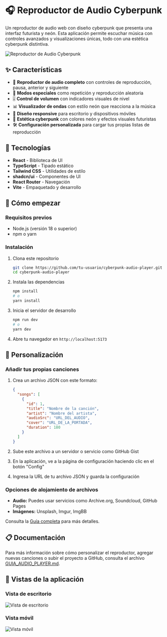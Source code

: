 # 🎧 Reproductor de Audio Cyberpunk

Un reproductor de audio web con diseño cyberpunk que presenta una interfaz futurista y neón. Esta aplicación permite escuchar música con controles avanzados y visualizaciones únicas, todo con una estética cyberpunk distintiva.

![Reproductor de Audio Cyberpunk](https://images.unsplash.com/photo-1614149162883-504ce4d13909?w=800&h=400&fit=crop)

## ✨ Características

- 🎵 **Reproductor de audio completo** con controles de reproducción, pausa, anterior y siguiente
- 🔄 **Modos especiales** como repetición y reproducción aleatoria
- 🎚️ **Control de volumen** con indicadores visuales de nivel
- 📊 **Visualizador de ondas** con estilo neón que reacciona a la música
- 📱 **Diseño responsive** para escritorio y dispositivos móviles
- 🎨 **Estética cyberpunk** con colores neón y efectos visuales futuristas
- 🛠️ **Configuración personalizada** para cargar tus propias listas de reproducción

## 🚀 Tecnologías

- **React** - Biblioteca de UI
- **TypeScript** - Tipado estático
- **Tailwind CSS** - Utilidades de estilo
- **shadcn/ui** - Componentes de UI
- **React Router** - Navegación
- **Vite** - Empaquetado y desarrollo

## 🏁 Cómo empezar

### Requisitos previos

- Node.js (versión 18 o superior)
- npm o yarn

### Instalación

1. Clona este repositorio
   ```bash
   git clone https://github.com/tu-usuario/cyberpunk-audio-player.git
   cd cyberpunk-audio-player
   ```

2. Instala las dependencias
   ```bash
   npm install
   # o
   yarn install
   ```

3. Inicia el servidor de desarrollo
   ```bash
   npm run dev
   # o
   yarn dev
   ```

4. Abre tu navegador en `http://localhost:5173`

## 🎵 Personalización

### Añadir tus propias canciones

1. Crea un archivo JSON con este formato:
   ```json
   {
     "songs": [
       {
         "id": 1,
         "title": "Nombre de la canción",
         "artist": "Nombre del artista",
         "audioSrc": "URL_DEL_AUDIO",
         "cover": "URL_DE_LA_PORTADA",
         "duration": 180
       }
     ]
   }
   ```

2. Sube este archivo a un servidor o servicio como GitHub Gist

3. En la aplicación, ve a la página de configuración haciendo clic en el botón "Config"

4. Ingresa la URL de tu archivo JSON y guarda la configuración

### Opciones de alojamiento de archivos

- **Audio:** Puedes usar servicios como Archive.org, Soundcloud, GitHub Pages
- **Imágenes:** Unsplash, Imgur, ImgBB

Consulta la [Guía completa](./src/docs/GUIA_AUDIO_PLAYER.md) para más detalles.

## 📋 Documentación

Para más información sobre cómo personalizar el reproductor, agregar nuevas canciones o subir el proyecto a GitHub, consulta el archivo [GUIA_AUDIO_PLAYER.md](./src/docs/GUIA_AUDIO_PLAYER.md).

## 📱 Vistas de la aplicación

### Vista de escritorio
![Vista de escritorio](https://images.unsplash.com/photo-1518770660439-4636190af475?w=800&h=400&fit=crop)

### Vista móvil
![Vista móvil](https://images.unsplash.com/photo-1515405295579-ba7b45403062?w=400&h=600&fit=crop)
